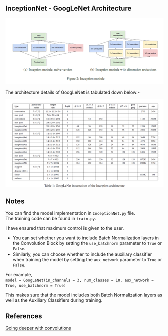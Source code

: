 ## InceptionNet - GoogLeNet Architecture

<img src = 'misc/inception_module.png'>

The architecture details of GoogLeNet is tabulated down below:-  

<img src = 'misc/GoogLeNet_Architecture.png'>

## Notes

You can find the model implementation in `InceptionNet.py` file.  
The training code can be found in `train.py`.  
  
I have ensured that maximum control is given to the user.  
* You can set whether you want to include Batch Normalization layers in the Convolution Block by setting the `use_batchnorm` parameter to `True` or `False`.
* Similarly, you can choose whether to include the auxiliary classifier when training the model by setting the `aux_network` parameter to `True` or `False`.

For example,  
`model = GoogLeNet(in_channels = 3, num_classes = 10, aux_network = True, use_batchnorm = True)`

This makes sure that the model includes both Batch Normalization layers as well as the Auxiliary Classifiers during training.

## References
[Going deeper with convolutions](https://arxiv.org/pdf/1409.4842.pdf)


